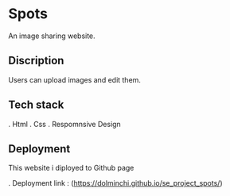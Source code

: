 # Spots

An image sharing website.

## Discription

Users can upload images and edit them.

## Tech stack

. Html
. Css
. Respomnsive Design

## Deployment

This website i diployed to Github page

. Deployment link : (https://dolminchi.github.io/se_project_spots/)
